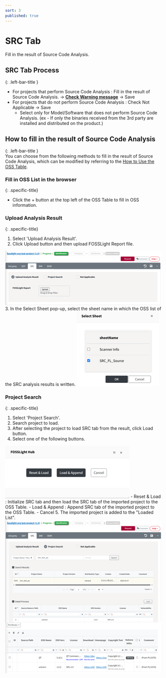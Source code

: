 ```yaml
---
sort: 3
published: true
---
```


# SRC Tab
<div class="note">
Fill in the result of Source Code Analysis.
</div>

## SRC Tab Process
{: .left-bar-title }
- For projects that perform Source Code Analysis : Fill in the result of Source Code Analysis. → [**Check Warning message**](https://fosslight.org/hub-guide-en/tips/1_common/5_warning_message) → Save
- For projects that do not perform Source Code Analysis : Check Not Applicable → Save  
    - Select only for Model/Software that does not perform Source Code Analysis. (ex - If only the binaries received from the 3rd party are installed and distributed on the product.)  

## How to fill in the result of Source Code Analysis
{: .left-bar-title }  
You can choose from the following methods to fill in the result of Source Code Analysis, which can be modified by referring to the [How to Use the OSS Table](https://fosslight.org/hub-guide-en/tips/1_common/1_oss_table).


### Fill in OSS List in the browser
{: .specific-title}  
- Click the + button at the top left of the OSS Table to fill in OSS information.   


### Upload Analysis Result 
{: .specific-title}
1. Select 'Upload Analysis Result'.  
2. Click Upload button and then upload FOSSLight Report file.  
<img src="images/3_src_upload.png" alt="select" class="styled-image">
3.  In the Select Sheet pop-up, select the sheet name in which the OSS list of the SRC analysis results is written.  
<img src="images/3_src_file_select.png" alt="select" class="styled-image">


### Project Search 
{: .specific-title} 
1. Select 'Project Search'.  
2. Search project to load.  
3. After selecting the project to load SRC tab from the result, click Load button.  
4. Select one of the following buttons.  
<img src="images/2_dep_search_option.png" alt="select" class="styled-image">
    - Reset & Load : Initialize SRC tab and then load the SRC tab of the imported project to the OSS Table.  
    - Load & Append : Append SRC tab of the imported project to the OSS Table.  
    - Cancel  
5. The imported project is added to the "Loaded List".  
<img src="images/3_src_search.png" alt="select" class="styled-image">